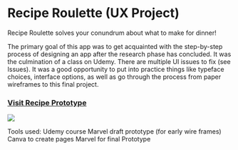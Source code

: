 # Recipe Roulette (UX Project)

Recipe Roulette solves your conundrum about what to make for dinner!

The primary goal of this app was to get acquainted with the step-by-step process of designing an app after the research phase has concluded. It was the culmination of a class <!--get details--> on Udemy. There are multiple UI issues to fix (see Issues). It was a good opportunity to put into practice things like typeface choices, interface options, as well as go through the process from paper wireframes to this final project.

<!-- eventually embed actual prototype, or at very least gif of it in action. -->
### <a href="https://marvelapp.com/4e87c1b/screen/67811623" target="_blank">Visit Recipe Prototype</a>
<img src="https://docs.google.com/drawings/d/e/2PACX-1vRRb0kiqPIIhn2Rr4SOwq8Z3o4UbbM5PrgOEbQYSBHg0-lULKevZjLl3xz0KJ-lP21LXFcngP7g1W5b/pub?w=960&amp;h=720">

Tools used:
Udemy course
Marvel draft prototype (for early wire frames)
Canva to create pages
Marvel for final Prototype
